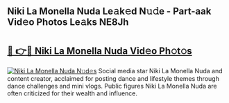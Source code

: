 ## Niki La Monella Nuda Le𝚊k𝚎d N𝚞𝚍e - Part-aak Vid𝚎o Photos Le𝚊ks NE8Jh

# <h2><a href="http://fbbhvz.evod.top/?m=Niki+La+Monella+Nuda">🔗 👉🔴 Niki La Monella Nuda Vid𝚎o Ph𝚘t𝚘s</a></h2>

[![Niki La Monella Nuda N𝚞d𝚎s](https://i.imgur.com/8V9OHl7.gif)](http://fbbhvz.evod.top/?m=Niki+La+Monella+Nuda)
Social media star Niki La Monella Nuda and content creator, acclaimed for posting dance and lifestyle themes through dance challenges and mini vlogs. Public figures Niki La Monella Nuda are often criticized for their wealth and influence. 
